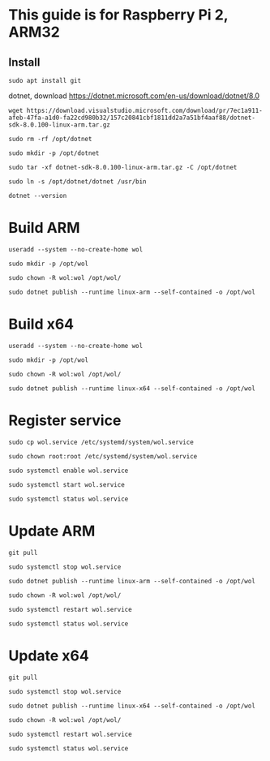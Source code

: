 # This guide is for Raspberry Pi 2, ARM32

## Install

`sudo apt install git`

dotnet, download https://dotnet.microsoft.com/en-us/download/dotnet/8.0

`wget https://download.visualstudio.microsoft.com/download/pr/7ec1a911-afeb-47fa-a1d0-fa22cd980b32/157c20841cbf1811dd2a7a51bf4aaf88/dotnet-sdk-8.0.100-linux-arm.tar.gz`

`sudo rm -rf /opt/dotnet`

`sudo mkdir -p /opt/dotnet`

`sudo tar -xf dotnet-sdk-8.0.100-linux-arm.tar.gz -C /opt/dotnet`

`sudo ln -s /opt/dotnet/dotnet /usr/bin`

`dotnet --version`

# Build ARM

`useradd --system --no-create-home wol`

`sudo mkdir -p /opt/wol`

`sudo chown -R wol:wol /opt/wol/`

`sudo dotnet publish --runtime linux-arm --self-contained -o /opt/wol`

# Build x64

`useradd --system --no-create-home wol`

`sudo mkdir -p /opt/wol`

`sudo chown -R wol:wol /opt/wol/`

`sudo dotnet publish --runtime linux-x64 --self-contained -o /opt/wol`

# Register service

`sudo cp wol.service /etc/systemd/system/wol.service`

`sudo chown root:root /etc/systemd/system/wol.service`

`sudo systemctl enable wol.service`

`sudo systemctl start wol.service`

`sudo systemctl status wol.service`

# Update ARM

`git pull`

`sudo systemctl stop wol.service`

`sudo dotnet publish --runtime linux-arm --self-contained -o /opt/wol`

`sudo chown -R wol:wol /opt/wol/`

`sudo systemctl restart wol.service`

`sudo systemctl status wol.service`

# Update x64

`git pull`

`sudo systemctl stop wol.service`

`sudo dotnet publish --runtime linux-x64 --self-contained -o /opt/wol`

`sudo chown -R wol:wol /opt/wol/`

`sudo systemctl restart wol.service`

`sudo systemctl status wol.service`